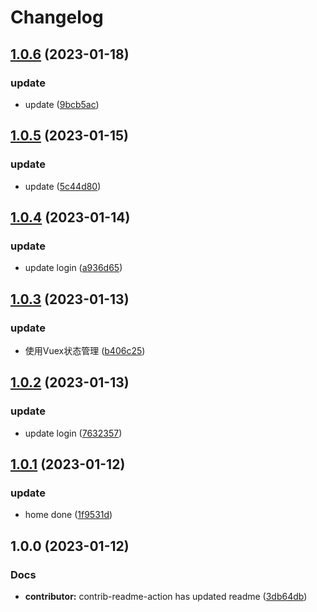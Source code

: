 # Changelog

## [1.0.6](https://github.com/School-of-Website-Engineering/Knock-Ding-Yanxuan/compare/v1.0.5...v1.0.6) (2023-01-18)


### update

* update ([9bcb5ac](https://github.com/School-of-Website-Engineering/Knock-Ding-Yanxuan/commit/9bcb5ac2bc3a543a14b3972877910ecfe0b758bf))

## [1.0.5](https://github.com/School-of-Website-Engineering/Knock-Ding-Yanxuan/compare/v1.0.4...v1.0.5) (2023-01-15)


### update

* update ([5c44d80](https://github.com/School-of-Website-Engineering/Knock-Ding-Yanxuan/commit/5c44d804a64dd6eed9ee25638164a3d205a92b6b))

## [1.0.4](https://github.com/School-of-Website-Engineering/Knock-Ding-Yanxuan/compare/v1.0.3...v1.0.4) (2023-01-14)


### update

* update login ([a936d65](https://github.com/School-of-Website-Engineering/Knock-Ding-Yanxuan/commit/a936d651aee8e2e931505b698209256e41c91489))

## [1.0.3](https://github.com/School-of-Website-Engineering/Knock-Ding-Yanxuan/compare/v1.0.2...v1.0.3) (2023-01-13)


### update

* 使用Vuex状态管理 ([b406c25](https://github.com/School-of-Website-Engineering/Knock-Ding-Yanxuan/commit/b406c254c9d7af03ff5b29778cd51c4625004c05))

## [1.0.2](https://github.com/School-of-Website-Engineering/Knock-Ding-Yanxuan/compare/v1.0.1...v1.0.2) (2023-01-13)


### update

* update login ([7632357](https://github.com/School-of-Website-Engineering/Knock-Ding-Yanxuan/commit/7632357144d4eb370a672e4bdd8871f0f4ec9844))

## [1.0.1](https://github.com/School-of-Website-Engineering/Knock-Ding-Yanxuan/compare/v1.0.0...v1.0.1) (2023-01-12)


### update

* home done ([1f9531d](https://github.com/School-of-Website-Engineering/Knock-Ding-Yanxuan/commit/1f9531de36162751c45602fdbd7dc3f577cdc13e))

## 1.0.0 (2023-01-12)


### Docs

* **contributor:** contrib-readme-action has updated readme ([3db64db](https://github.com/School-of-Website-Engineering/Knock-Ding-Yanxuan/commit/3db64db944d0e60bf1a0bd536bce02424b2ffa47))
